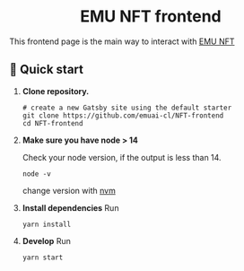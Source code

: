 <h1 align="center">
  EMU NFT frontend
</h1>

This frontend page is the main way to interact with [EMU NFT](https://etherscan.io/token/0x2E11DdcCd5f698979cb76420631133d636995c60)

## 🚀 Quick start

1.  **Clone repository.**

    ```shell
    # create a new Gatsby site using the default starter
    git clone https://github.com/emuai-cl/NFT-frontend
    cd NFT-frontend
    ```

1.  **Make sure you have node > 14**

    Check your node version, if the output is less than 14.

    ```shell
    node -v
    ```

    change version with [nvm](https://github.com/nvm-sh/nvm)

1.  **Install dependencies**
    Run
    ```shell
    yarn install
    ```

1.  **Develop**
    Run
    ```shell
    yarn start
    ```
